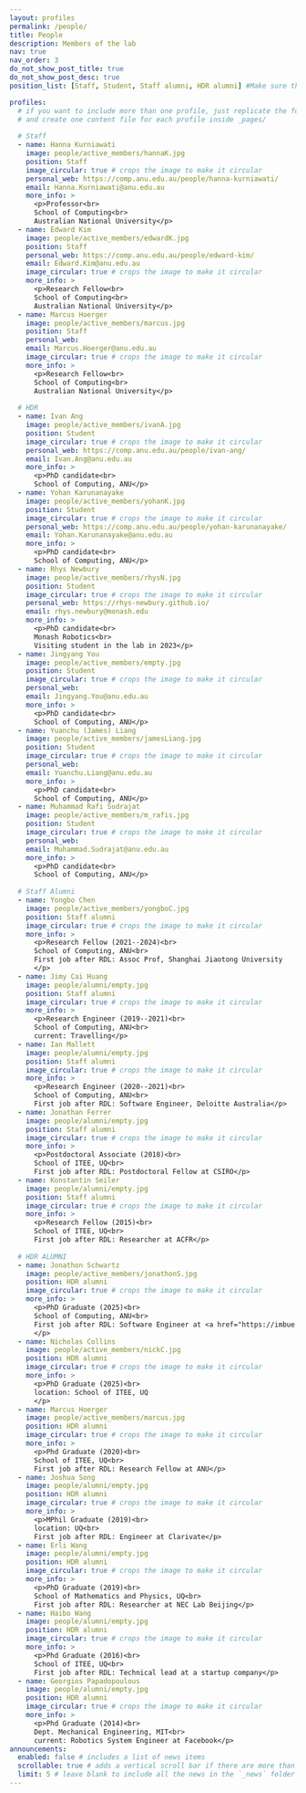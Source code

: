 ```yaml
---
layout: profiles
permalink: /people/
title: People
description: Members of the lab
nav: true
nav_order: 3
do_not_show_post_title: true
do_not_show_post_desc: true
position_list: [Staff, Student, Staff alumni, HDR alumni] #Make sure this is not empty

profiles:
  # if you want to include more than one profile, just replicate the following block
  # and create one content file for each profile inside _pages/
  
  # Staff
  - name: Hanna Kurniawati
    image: people/active_members/hannaK.jpg
    position: Staff
    image_circular: true # crops the image to make it circular
    personal_web: https://comp.anu.edu.au/people/hanna-kurniawati/
    email: Hanna.Kurniawati@anu.edu.au
    more_info: >
      <p>Professor<br>
      School of Computing<br>
      Australian National University</p>
  - name: Edward Kim
    image: people/active_members/edwardK.jpg
    position: Staff
    personal_web: https://comp.anu.edu.au/people/edward-kim/
    email: Edward.Kim@anu.edu.au
    image_circular: true # crops the image to make it circular
    more_info: >
      <p>Research Fellow<br>
      School of Computing<br>
      Australian National University</p>
  - name: Marcus Hoerger
    image: people/active_members/marcus.jpg
    position: Staff
    personal_web: 
    email: Marcus.Hoerger@anu.edu.au
    image_circular: true # crops the image to make it circular
    more_info: >
      <p>Research Fellow<br>
      School of Computing<br>
      Australian National University</p>
  
  # HDR
  - name: Ivan Ang
    image: people/active_members/ivanA.jpg
    position: Student
    image_circular: true # crops the image to make it circular
    personal_web: https://comp.anu.edu.au/people/ivan-ang/
    email: Ivan.Ang@anu.edu.au
    more_info: >
      <p>PhD candidate<br>
      School of Computing, ANU</p>
  - name: Yohan Karunanayake
    image: people/active_members/yohanK.jpg
    position: Student
    image_circular: true # crops the image to make it circular
    personal_web: https://comp.anu.edu.au/people/yohan-karunanayake/
    email: Yohan.Karunanayake@anu.edu.au
    more_info: >
      <p>PhD candidate<br>
      School of Computing, ANU</p>
  - name: Rhys Newbury
    image: people/active_members/rhysN.jpg
    position: Student
    image_circular: true # crops the image to make it circular
    personal_web: https://rhys-newbury.github.io/
    email: rhys.newbury@monash.edu
    more_info: >
      <p>PhD candidate<br>
      Monash Robotics<br>
      Visiting student in the lab in 2023</p>
  - name: Jingyang You
    image: people/active_members/empty.jpg
    position: Student
    image_circular: true # crops the image to make it circular
    personal_web: 
    email: Jingyang.You@anu.edu.au
    more_info: >
      <p>PhD candidate<br>
      School of Computing, ANU</p>
  - name: Yuanchu (James) Liang
    image: people/active_members/jamesLiang.jpg
    position: Student
    image_circular: true # crops the image to make it circular
    personal_web: 
    email: Yuanchu.Liang@anu.edu.au
    more_info: >
      <p>PhD candidate<br>
      School of Computing, ANU</p>
  - name: Muhammad Rafi Sudrajat
    image: people/active_members/m_rafis.jpg
    position: Student
    image_circular: true # crops the image to make it circular
    personal_web: 
    email: Muhammad.Sudrajat@anu.edu.au
    more_info: >
      <p>PhD candidate<br>
      School of Computing, ANU</p>
  
  # Staff Alumni
  - name: Yongbo Chen
    image: people/active_members/yongboC.jpg
    position: Staff alumni
    image_circular: true # crops the image to make it circular
    more_info: >
      <p>Research Fellow (2021--2024)<br>
      School of Computing, ANU<br>
      First job after RDL: Assoc Prof, Shanghai Jiaotong University
      </p>
  - name: Jimy Cai Huang 
    image: people/alumni/empty.jpg
    position: Staff alumni
    image_circular: true # crops the image to make it circular
    more_info: >
      <p>Research Engineer (2019--2021)<br>
      School of Computing, ANU<br>
      current: Travelling</p>
  - name: Ian Mallett
    image: people/alumni/empty.jpg
    position: Staff alumni
    image_circular: true # crops the image to make it circular
    more_info: >
      <p>Research Engineer (2020--2021)<br>
      School of Computing, ANU<br>
      First job after RDL: Software Engineer, Deloitte Australia</p>
  - name: Jonathan Ferrer
    image: people/alumni/empty.jpg
    position: Staff alumni
    image_circular: true # crops the image to make it circular
    more_info: >
      <p>Postdoctoral Associate (2018)<br>
      School of ITEE, UQ<br>
      First job after RDL: Postdoctoral Fellow at CSIRO</p>
  - name: Konstantin Seiler
    image: people/alumni/empty.jpg
    position: Staff alumni
    image_circular: true # crops the image to make it circular
    more_info: >
      <p>Research Fellow (2015)<br>
      School of ITEE, UQ<br>
      First job after RDL: Researcher at ACFR</p>
  
  # HDR ALUMNI
  - name: Jonathon Schwartz
    image: people/active_members/jonathonS.jpg
    position: HDR alumni
    image_circular: true # crops the image to make it circular
    more_info: >
      <p>PhD Graduate (2025)<br>
      School of Computing, ANU<br>
      First job after RDL: Software Engineer at <a href="https://imbue.com">Imbue</a>
      </p>
  - name: Nicholas Collins
    image: people/active_members/nickC.jpg
    position: HDR alumni
    image_circular: true # crops the image to make it circular
    more_info: >
      <p>PhD Graduate (2025)<br>
      location: School of ITEE, UQ
      </p>
  - name: Marcus Hoerger
    image: people/active_members/marcus.jpg
    position: HDR alumni
    image_circular: true # crops the image to make it circular
    more_info: >
      <p>Phd Graduate (2020)<br>
      School of ITEE, UQ<br>
      First job after RDL: Research Fellow at ANU</p>
  - name: Joshua Song
    image: people/alumni/empty.jpg
    position: HDR alumni
    image_circular: true # crops the image to make it circular
    more_info: >
      <p>MPhil Graduate (2019)<br>
      location: UQ<br>
      First job after RDL: Engineer at Clarivate</p>
  - name: Erli Wang
    image: people/alumni/empty.jpg
    position: HDR alumni
    image_circular: true # crops the image to make it circular
    more_info: >
      <p>PhD Graduate (2019)<br>
      School of Mathematics and Physics, UQ<br>
      First job after RDL: Researcher at NEC Lab Beijing</p>
  - name: Haibo Wang
    image: people/alumni/empty.jpg
    position: HDR alumni
    image_circular: true # crops the image to make it circular
    more_info: >
      <p>Phd Graduate (2016)<br>
      School of ITEE, UQ<br>
      First job after RDL: Technical lead at a startup company</p>
  - name: Georgios Papadopoulous
    image: people/alumni/empty.jpg
    position: HDR alumni
    image_circular: true # crops the image to make it circular
    more_info: >
      <p>Phd Graduate (2014)<br>
      Dept. Mechanical Engineering, MIT<br>
      current: Robotics System Engineer at Facebook</p>
announcements:
  enabled: false # includes a list of news items
  scrollable: true # adds a vertical scroll bar if there are more than 3 news items
  limit: 5 # leave blank to include all the news in the `_news` folder
---
```

